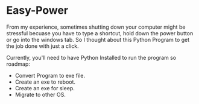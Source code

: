 # Easy-Power
From my experience, sometimes shutting down your computer might be stressful becuase you have to type a shortcut, hold down the power button or go into the windows tab. 
So I thought about this Python Program to get the job done with just a click.

Currently, you'll need to have Python Installed to run the program so roadmap:
- Convert Program to exe file.
- Create an exe to reboot.
- Create an exe for sleep.
- Migrate to other OS.
